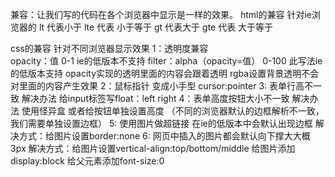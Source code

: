 兼容：让我们写的代码在各个浏览器中显示是一样的效果。
html的兼容  针对ie浏览器的
    lt 代表小于   lte 代表 小于等于
    gt 代表大于   gte 代表 大于等于

css的兼容  针对不同浏览器显示效果
    1：透明度兼容  
            opacity：值  0-1  ie的低版本不支持
            filter：alpha（opacity=值） 0-100  此写法ie的低版本支持
            opacity实现的透明里面的内容会跟着透明  rgba设置背景透明不会对里面的内容产生效果
    2：鼠标指针 变成小手型 cursor:pointer 
    3: 表单行高不一致
            解决办法 给input标签写float：left right
    4：表单高度按钮大小不一致
            解决办法 使用怪异盒  或者给按钮单独设置高度 （不同的浏览器默认的边框解析不一致，我们需要单独设置边框）
    5: 使用图片做超链接 在ie的低版本中会默认出现边框
            解决方式：给图片设置border:none
    6: 网页中插入的图片都会默认向下撑大大概3px
            解决方式：给图片设置vertical-align:top/bottom/middle
			                 给图片添加display:block
			                 给父元素添加font-size:0